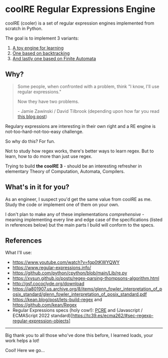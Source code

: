 # coolRE Regular Expressions Engine
coolRE (cooler) is a set of regular expression engines implemented from scratch in Python.

The goal is to implement 3 variants:
1. [A toy engine for learning](https://github.com/shauryashaurya/coolRE/tree/main/toy)
1. [One based on backtracking](https://github.com/shauryashaurya/coolRE/tree/main/backtracking)
1. [And lastly one based on Finite Automata](https://github.com/shauryashaurya/coolRE/tree/main/finite-automata)

## Why?
> Some people, when confronted with a problem, think "I know, I'll use regular expressions."
> 
> Now they have two problems.
>  
>  \- Jamie Zawinski / David Tilbrook (depending upon how far you read [this blog post](http://regex.info/blog/2006-09-15/247))

Regulary expressions are interesting in their own right and a RE engine is not-too-hard-not-too-easy challenge.  

So why do this? For fun. 

Not to study how regex works, there's better ways to learn regex. 
But to learn, how to do more than just use regex.

Trying to build **the coolRE 3** - should be an interesting refresher in elementary Theory of Computation, Automata, Compilers.  


## What's in it for you?
As an engineer, I suspect you'd get the same value from coolRE as me.
Study the code or implement one of them on your own. 

I don't plan to make any of these implementations _comprehensive_ - meaning implementing every line and edge case of the specifications (listed in references below) but the main parts I build will conform to the specs. 

## References
What I'll use:
* https://www.youtube.com/watch?v=fgp0tKWYQWY
* https://www.regular-expressions.info/
* https://github.com/python/cpython/blob/main/Lib/re.py
* https://xysun.github.io/posts/regex-parsing-thompsons-algorithm.html
* http://gsf.cococlyde.org/download
* https://ia801907.us.archive.org/8/items/glenn_fowler_interpretation_of_posix_standard/glenn_fowler_interpretation_of_posix_standard.pdf
* https://kean.blog/post/lets-build-regex and https://github.com/kean/Regex
* Regular Expressions specs (holy cow!): [PCRE](https://www.pcre.org/current/doc/html/pcre2pattern.html) and (Javascript / ECMAScript 2022 standard)[https://tc39.es/ecma262/#sec-regexp-regular-expression-objects]



---

Big thank you to all those who've done this before, I learned loads, your work helps a lot!


Cool! Here we go...
